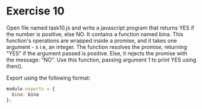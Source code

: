 # Exercise 10

Open file named task10.js and write a javascript program that returns YES if the number 
is positive, else NO. It contains a function named bina. This function's operations are
 wrapped inside a promise, and it takes one argument - x i.e, an integer. The function
  resolves the promise, returning "YES" if the argument passed is positive. Else,
   it rejects the promise with the message: "NO".
Use this function, passing argument 1 to print YES using then().

Export using the following format:

```js
module.exports = {
  bina: bina
};
```
